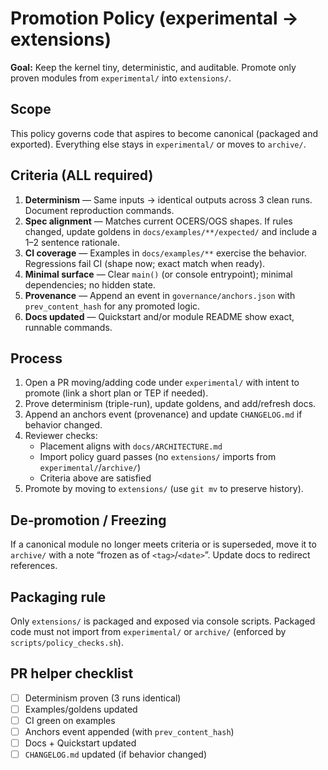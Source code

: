 # Promotion Policy (experimental → extensions)

**Goal:** Keep the kernel tiny, deterministic, and auditable. Promote only proven modules from `experimental/` into `extensions/`.

## Scope
This policy governs code that aspires to become canonical (packaged and exported). Everything else stays in `experimental/` or moves to `archive/`.

## Criteria (ALL required)
1. **Determinism** — Same inputs → identical outputs across 3 clean runs. Document reproduction commands.
2. **Spec alignment** — Matches current OCERS/OGS shapes. If rules changed, update goldens in `docs/examples/**/expected/` and include a 1–2 sentence rationale.
3. **CI coverage** — Examples in `docs/examples/**` exercise the behavior. Regressions fail CI (shape now; exact match when ready).
4. **Minimal surface** — Clear `main()` (or console entrypoint); minimal dependencies; no hidden state.
5. **Provenance** — Append an event in `governance/anchors.json` with `prev_content_hash` for any promoted logic.
6. **Docs updated** — Quickstart and/or module README show exact, runnable commands.

## Process
1. Open a PR moving/adding code under `experimental/` with intent to promote (link a short plan or TEP if needed).
2. Prove determinism (triple-run), update goldens, and add/refresh docs.
3. Append an anchors event (provenance) and update `CHANGELOG.md` if behavior changed.
4. Reviewer checks:
   - Placement aligns with `docs/ARCHITECTURE.md`
   - Import policy guard passes (no `extensions/` imports from `experimental/`/`archive/`)
   - Criteria above are satisfied
5. Promote by moving to `extensions/` (use `git mv` to preserve history).

## De‑promotion / Freezing
If a canonical module no longer meets criteria or is superseded, move it to `archive/` with a note “frozen as of `<tag>`/`<date>`”. Update docs to redirect references.

## Packaging rule
Only `extensions/` is packaged and exposed via console scripts. Packaged code must not import from `experimental/` or `archive/` (enforced by `scripts/policy_checks.sh`).

## PR helper checklist
- [ ] Determinism proven (3 runs identical)
- [ ] Examples/goldens updated
- [ ] CI green on examples
- [ ] Anchors event appended (with `prev_content_hash`)
- [ ] Docs + Quickstart updated
- [ ] `CHANGELOG.md` updated (if behavior changed)
